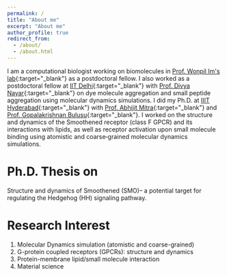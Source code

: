 ```yaml
---
permalink: /
title: "About me"
excerpt: "About me"
author_profile: true
redirect_from: 
  - /about/
  - /about.html
---
```


I am a computational biologist working on biomolecules in [Prof. Wonpil Im's lab](https://compbio.lehigh.edu/){:target="_blank"} as a postdoctoral fellow. I also worked as a postdoctoral fellow at [IIT Delhi](https://home.iitd.ac.in/){:target="_blank"} with [Prof. Divya Nayar](https://sites.google.com/prod/view/divyanayar/){:target="_blank"} on dye molecule aggregation and small peptide aggregation using molecular dynamics simulations. I did my Ph.D. at [IIIT Hyderabad](https://www.iiit.ac.in/){:target="_blank"} with [Prof. Abhijit Mitra](https://faculty.iiit.ac.in/~abi_chem/web/){:target="_blank"} and [Prof. Gopalakrishnan Bulusu](https://www.linkedin.com/in/gopalakrishnan-bulusu-82a1705/?originalSubdomain=in){:target="_blank"}. I worked on the structure and dynamics of the Smoothened receptor (class F GPCR) and its interactions with lipids, as well as receptor activation upon small molecule binding using atomistic and coarse‑grained molecular dynamics simulations.

Ph.D. Thesis on
======
Structure and dynamics of Smoothened (SMO)– a potential target for regulating the Hedgehog (HH) signaling pathway.

Research Interest
======
1. Molecular Dynamics simulation (atomistic and coarse-grained)
1. G-protein coupled receptors (GPCRs): structure and dynamics
1. Protein-membrane lipid/small molecule interaction
1. Material science

